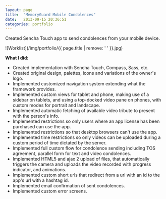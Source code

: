 ```yaml
---
layout: page
title:  "MemoryGuard Mobile Condolences"
date:   2013-09-15 20:36:51
categories: portfolio
---
```


Created Sencha Touch app to send condolences from your mobile device.

![Worklist](/img/portfolio/{{ page.title | remove: ' ' }}.jpg)
  
**What I did:** 

- Created implementation with Sencha Touch, Compass, Sass, etc.
- Created original design, palettes, icons and variations of the owner's logo.
- Implemented customized navigation system extending what the framework
  provides.
- Implemented custom views for tablet and phone, making use of a sidebar on
  tablets, and using a top-docked video pane on phones, with custom modes for
  portrait and landscape.
- Implemented automatic fetching of available video tribute to present with the
  person's info.
- Implemented restrictions so only users where an app license has been purchased
  can use the app.
- Implemented restrictions so that desktop browsers can't use the app.
- Implemented time restrictions so only videos can be uploaded during a custom
  period of time dictated by the server.
- Implemented full custom flow for condolence sending including TOS agreement,
  parallel form for text and video condolences.
- Implemented HTML5 and ajax 2 upload of files, that automatically triggers the
  camera and uploads the video recorded with progress indicator, and animations.
- Implemented custom short urls that redirect from a url with an id to the app's
  url with a hashtag id.
- Implemented email confirmation of sent condolences.
- Implemented custom error screens.


